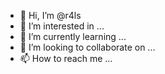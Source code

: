 - 👋 Hi, I’m @r4ls
- 👀 I’m interested in ...
- 🌱 I’m currently learning ...
- 💞️ I’m looking to collaborate on ...
- 📫 How to reach me ...

<!---
r4ls/r4ls is a ✨ special ✨ repository because its `README.md` (this file) appears on your GitHub profile.
You can click the Preview link to take a look at your changes.
--->
